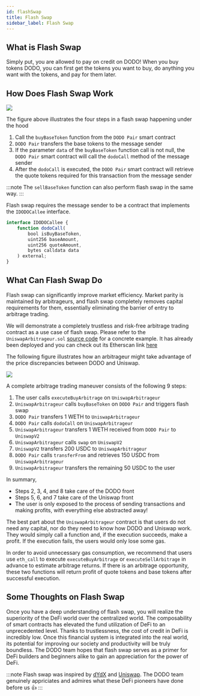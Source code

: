 ```yaml
---
id: flashSwap
title: Flash Swap
sidebar_label: Flash Swap
---
```


## What is Flash Swap

Simply put, you are allowed to pay on credit on DODO! When you buy tokens DODO, you can first get the tokens you want to buy, do anything you want with the tokens, and pay for them later.

## How Does Flash Swap Work

![](https://dodoex.github.io/docs/img/dodo_flash_swap.jpeg)

The figure above illustrates the four steps in a flash swap happening under the hood

1.  Call the `buyBaseToken` function from the `DODO Pair` smart contract
2.  `DODO Pair` transfers the base tokens to the message sender
3.  If the parameter `data` of the `buyBaseToken` function call is not null, the `DODO Pair` smart contract will call the `dodoCall` method of the message sender
4.  After the `dodoCall` is executed, the `DODO Pair` smart contract will retrieve the quote tokens required for this transaction from the message sender

:::note
The `sellBaseToken` function can also perform flash swap in the same way.
:::

Flash swap requires the message sender to be a contract that implements the `IDODOCallee` interface.

```javascript
interface IDODOCallee {
    function dodoCall(
        bool isBuyBaseToken,
        uint256 baseAmount,
        uint256 quoteAmount,
        bytes calldata data
    ) external;
}
```

## What Can Flash Swap Do

Flash swap can significantly improve market efficiency. Market parity is maintained by arbitrageurs, and flash swap completely removes capital requirements for them, essentially eliminating the barrier of entry to arbitrage trading. 

We will demonstrate a completely trustless and risk-free arbitrage trading contract as a use case of flash swap. Please refer to the `UniswapArbitrageur.sol` [source code](https://github.com/DODOEX/dodo-smart-contract/blob/master/contracts/helper/UniswapArbitrageur.sol) for a concrete example. It has already been deployed and you can check out its Etherscan link [here](https://etherscan.io/address/0xbf90b54cc00ceeaa93db1f6a54a01e3fe9ed4422)

The following figure illustrates how an arbitrageur might take advantage of the price discrepancies between DODO and Uniswap.

![](https://dodoex.github.io/docs/img/dodo_one_click_arbitrage.jpeg)

A complete arbitrage trading maneuver consists of the following 9 steps:

1.  The user calls `executeBuyArbitrage` on `UniswapArbitrageur`
2.  `UniswapArbitrageur` calls `buyBaseToken` on `DODO Pair` and triggers flash swap
3.  `DODO Pair` transfers 1 WETH to `UniswapArbitrageur`
4.  `DODO Pair` calls `dodoCall` on `UniswapArbitrageur`
5.  `UniswapArbitrageur` transfers 1 WETH received from `DODO Pair` to `UniswapV2`
6.  `UniswapArbitrageur` calls `swap` on `UniswapV2`
7.  `UniswapV2` transfers 200 USDC to `UniswapArbitrageur`
8.  `DODO Pair` calls `transferFrom` and retrieves 150 USDC from `UniswapArbitrageur`
9.  `UniswapArbitrageur` transfers the remaining 50 USDC to the user

In summary,

- Steps 2, 3, 4, and 8 take care of the DODO front
- Steps 5, 6, and 7 take care of the Uniswap front
- The user is only exposed to the process of sending transactions and making profits, with everything else abstracted away!

The best part about the `UniswapArbitrageur` contract is that users do not need any capital, nor do they need to know how DODO and Uniswap work. They would simply call a function and, if the execution succeeds, make a profit. If the execution fails, the users would only lose some gas.

In order to avoid unnecessary gas consumption, we recommend that users use `eth_call` to execute `executeBuyArbitrage` or `executeSellArbitrage` in advance to estimate arbitrage returns. If there is an arbitrage opportunity, these two functions will return profit of quote tokens and base tokens after successful execution.

## Some Thoughts on Flash Swap

Once you have a deep understanding of flash swap, you will realize the superiority of the DeFi world over the centralized world. The composability of smart contracts has elevated the fund utilization of DeFi to an unprecedented level. Thanks to trustlessness, the cost of credit in DeFi is incredibly low. Once this financial system is integrated into the real world, its potential for improving our society and productivity will be truly boundless. The DODO team hopes that flash swap serves as a primer for DeFi builders and beginners alike to gain an appreciation for the power of DeFi.

:::note
Flash swap was inspired by [dYdX](https://dydx.exchange/) and [Uniswap](https://uniswap.org/docs/v2/core-concepts/flash-swaps). The DODO team genuinely appriciates and admires what these DeFi pioneers have done before us 👍
:::
